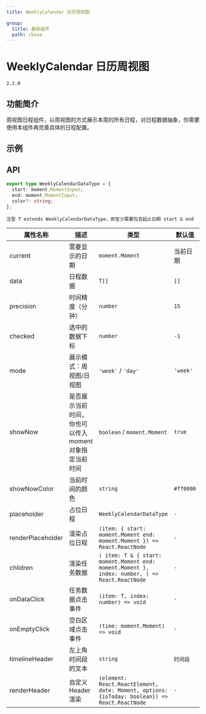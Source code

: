 ```yaml
---
title: WeeklyCalendar 日历周视图

group:
  title: 基础组件
  path: /base
---
```


# WeeklyCalendar 日历周视图

`2.2.0`

## 功能简介

周视图日程组件，以周视图的方式展示本周的所有日程，对日程数据抽象，你需要使用本组件再完善具体的日程配置。

## 示例

<code src="./demo/Demo1.tsx" ></code>

<code src="./demo/Demo2.tsx" ></code>

<code src="./demo/Demo3.tsx" ></code>

<code src="./demo/Demo4.tsx" ></code>

<code src="./demo/Demo5.tsx" ></code>

<code src="./demo/Demo6.tsx" ></code>

## API

```ts | pure
export type WeeklyCalendarDataType = {
  start: moment.MomentInput;
  end: moment.MomentInput;
  color?: string;
};
```

`泛型 T extends WeeklyCalendarDataType，即至少需要包含起止日期 start & end`

| 属性名称          | 描述                                                   | 类型                                                                                           | 默认值    | 版本    |
| ----------------- | ------------------------------------------------------ | ---------------------------------------------------------------------------------------------- | --------- | ------- |
| current           | 需要显示的日期                                         | `moment.Moment`                                                                                | 当前日期  |         |
| data              | 日程数据                                               | `T[]`                                                                                          | `[]`      |         |
| precision         | 时间精度（分钟）                                       | `number`                                                                                       | `15`      |         |
| checked           | 选中的数据下标                                         | `number`                                                                                       | `-1`      |         |
| mode              | 展示模式：周视图/日视图                                | `'week'` / `'day'`                                                                             | `'week'`  |         |
| showNow           | 是否展示当前时间，你也可以传入 moment 对象指定当前时间 | `boolean` / `moment.Moment`                                                                    | `true`    |         |
| showNowColor      | 当前时间的颜色                                         | `string`                                                                                       | `#ff0000` |         |
| placeholder       | 占位日程                                               | `WeeklyCalendarDataType`                                                                       | `-`       |         |
| renderPlaceholder | 渲染占位日程                                           | `(item: { start: moment.Moment end: moment.Moment }) => React.ReactNode`                       | `-`       |         |
| children          | 渲染任务数据                                           | `( item: T & { start: moment.Moment end: moment.Moment }, index: number, ) => React.ReactNode` | `-`       |         |
| onDataClick       | 任务数据点击事件                                       | `(item: T, index: number) => void`                                                             | `-`       |         |
| onEmptyClick      | 空白区域点击事件                                       | `(time: moment.Moment) => void`                                                                | `-`       |         |
| timelineHeader    | 左上角时间段的文本                                     | `string`                                                                                       | `时间段`  | `0.0.3` |
| renderHeader      | 自定义 Header 渲染                                     | `(element: React.ReactElement, date: Moment, options: {isToday: boolean}) => React.ReactNode`  | `-`       | `0.1.0` |
